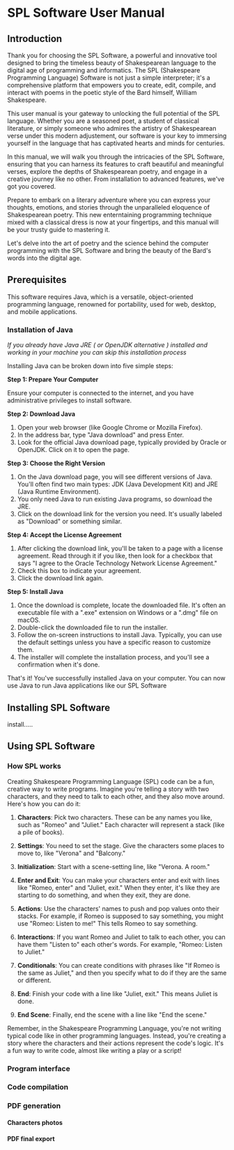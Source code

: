 # SPL Software User Manual
## Introduction
Thank you for choosing the SPL Software, a powerful and innovative tool designed to bring the timeless beauty of Shakespearean language to the digital age of programming and informatics. The SPL (Shakespeare Programming Language) Software is not just a simple interpreter; it's a comprehensive platform that empowers you to create, edit, compile, and interact with poems in the poetic style of the Bard himself, William Shakespeare.

This user manual is your gateway to unlocking the full potential of the SPL language. Whether you are a seasoned poet, a student of classical literature, or simply someone who admires the artistry of Shakespearean verse under this modern adjustement, our software is your key to immersing yourself in the language that has captivated hearts and minds for centuries.

In this manual, we will walk you through the intricacies of the SPL Software, ensuring that you can harness its features to craft beautiful and meaningful verses, explore the depths of Shakespearean poetry, and engage in a creative journey like no other. From installation to advanced features, we've got you covered.

Prepare to embark on a literary adventure where you can express your thoughts, emotions, and stories through the unparalleled eloquence of Shakespearean poetry. This new enterntaining programming technique mixed with a classical dress is now at your fingertips, and this manual will be your trusty guide to mastering it.

Let's delve into the art of poetry and the science behind the computer programming with the SPL Software and bring the beauty of the Bard's words into the digital age.

## Prerequisites
This software requires Java, which is a versatile, object-oriented programming language, renowned for portability, used for web, desktop, and mobile applications.

### Installation of Java
*If you already have Java JRE ( or OpenJDK alternative ) installed and working in your machine you can skip this installation process*

Installing Java can be broken down into five simple steps:

**Step 1: Prepare Your Computer**

Ensure your computer is connected to the internet, and you have administrative privileges to install software.

**Step 2: Download Java**

1. Open your web browser (like Google Chrome or Mozilla Firefox).
2. In the address bar, type "Java download" and press Enter.
3. Look for the official Java download page, typically provided by Oracle or OpenJDK. Click on it to open the page.

**Step 3: Choose the Right Version**

1. On the Java download page, you will see different versions of Java. You'll often find two main types: JDK (Java Development Kit) and JRE (Java Runtime Environment).
2. You only need Java to run existing Java programs, so download the JRE.
3. Click on the download link for the version you need. It's usually labeled as "Download" or something similar.

**Step 4: Accept the License Agreement**

1. After clicking the download link, you'll be taken to a page with a license agreement. Read through it if you like, then look for a checkbox that says "I agree to the Oracle Technology Network License Agreement."
2. Check this box to indicate your agreement.
3. Click the download link again.

**Step 5: Install Java**

1. Once the download is complete, locate the downloaded file. It's often an executable file with a ".exe" extension on Windows or a ".dmg" file on macOS.
2. Double-click the downloaded file to run the installer.
3. Follow the on-screen instructions to install Java. Typically, you can use the default settings unless you have a specific reason to customize them.
4. The installer will complete the installation process, and you'll see a confirmation when it's done.

That's it! You've successfully installed Java on your computer. You can now use Java to run Java applications like our SPL Software

## Installing SPL Software
install.....

## Using SPL Software
### How SPL works
Creating Shakespeare Programming Language (SPL) code can be a fun, creative way to write programs. Imagine you're telling a story with two characters, and they need to talk to each other, and they also move around. Here's how you can do it:

1. **Characters**: Pick two characters. These can be any names you like, such as "Romeo" and "Juliet." Each character will represent a stack (like a pile of books).

2. **Settings**: You need to set the stage. Give the characters some places to move to, like "Verona" and "Balcony."

3. **Initialization**: Start with a scene-setting line, like "Verona. A room."

4. **Enter and Exit**: You can make your characters enter and exit with lines like "Romeo, enter" and "Juliet, exit." When they enter, it's like they are starting to do something, and when they exit, they are done.

5. **Actions**: Use the characters' names to push and pop values onto their stacks. For example, if Romeo is supposed to say something, you might use "Romeo: Listen to me!" This tells Romeo to say something.

6. **Interactions**: If you want Romeo and Juliet to talk to each other, you can have them "Listen to" each other's words. For example, "Romeo: Listen to Juliet."

7. **Conditionals**: You can create conditions with phrases like "If Romeo is the same as Juliet," and then you specify what to do if they are the same or different.

8. **End**: Finish your code with a line like "Juliet, exit." This means Juliet is done.

9. **End Scene**: Finally, end the scene with a line like "End the scene."

Remember, in the Shakespeare Programming Language, you're not writing typical code like in other programming languages. Instead, you're creating a story where the characters and their actions represent the code's logic. It's a fun way to write code, almost like writing a play or a script!
### Program interface
### Code compilation
### PDF generation
#### Characters photos
#### PDF final export

